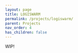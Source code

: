 ```yaml
---
layout: page
title: LOGISWARM
permalink: /projects/logiswarm/
parent: Projects
nav_order: 4
has_children: false
---
```


WIP!
